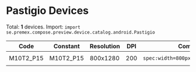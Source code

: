 # Pastigio Devices

Total: **1** devices. Import: `import se.premex.compose.preview.device.catalog.android.Pastigio`

| Code | Constant | Resolution | DPI | Compose Spec | Preview Usage |
|------|----------|------------|-----|-------------|---------------|
| M10T2_P15 | M10T2_P15 | 800x1280 | 200 | `spec:width=800px,height=1280px,dpi=200` | `@Preview(device = Pastigio.M10T2_P15)` |

<!-- Generated automatically. Do not edit manually. -->
